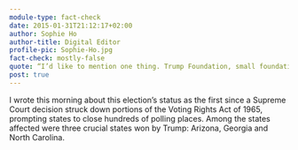 ```yaml
---
module-type: fact-check
date: 2015-01-31T21:12:17+02:00
author: Sophie Ho
author-title: Digital Editor
profile-pic: Sophie-Ho.jpg
fact-check: mostly-false
quote: “I’d like to mention one thing. Trump Foundation, small foundation, people contribute, I contribute, the money goes ... one hundred percent goes to different charities including a lot of military.”
post: true
---
```



I wrote this morning about this election’s status as the first since a Supreme Court decision struck down portions of the Voting Rights Act of 1965, prompting states to close hundreds of polling places. Among the states affected were three crucial states won by Trump: Arizona, Georgia and North Carolina.
